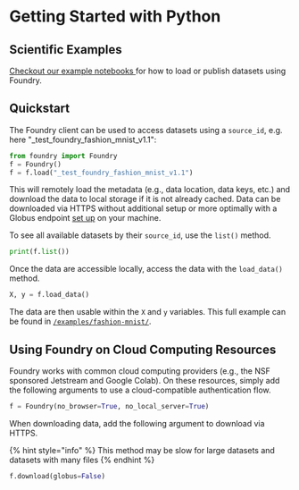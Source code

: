 # Getting Started with Python

## Scientific Examples

[Checkout our example notebooks ](https://github.com/MLMI2-CSSI/foundry/tree/master/examples)for how to load or publish datasets using Foundry.

## Quickstart

The Foundry client can be used to access datasets using a `source_id`, e.g. here "\_test\_foundry\_fashion\_mnist\_v1.1":

```python
from foundry import Foundry
f = Foundry()
f = f.load("_test_foundry_fashion_mnist_v1.1")
```

This will remotely load the metadata \(e.g., data location, data keys, etc.\) and download the data to local storage if it is not already cached. Data can be downloaded via HTTPS without additional setup or more optimally with a Globus endpoint [set up](https://www.globus.org/globus-connect-personal) on your machine.

To see all available datasets by their `source_id`, use the `list()` method.

```python
print(f.list())
```

Once the data are accessible locally, access the data with the `load_data()` method.

```python
X, y = f.load_data()
```

The data are then usable within the `X` and `y` variables. This full example can be found in [`/examples/fashion-mnist/`](https://github.com/MLMI2-CSSI/foundry/tree/master/examples/fashion-mnist).

## Using Foundry on Cloud Computing Resources

Foundry works with common cloud computing providers \(e.g., the NSF sponsored Jetstream and Google Colab\). On these resources, simply add the following arguments to use a cloud-compatible authentication flow.

```python
f = Foundry(no_browser=True, no_local_server=True)
```

When downloading data, add the following argument to download via HTTPS.

{% hint style="info" %}
This method may be slow for large datasets and datasets with many files
{% endhint %}

```python
f.download(globus=False)
```

